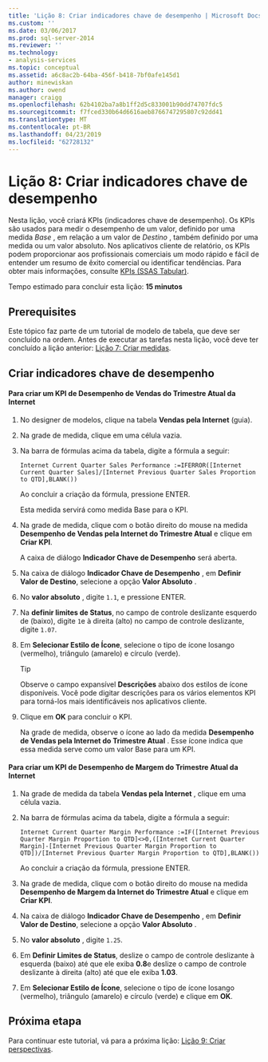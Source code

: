 ```yaml
---
title: 'Lição 8: Criar indicadores chave de desempenho | Microsoft Docs'
ms.custom: ''
ms.date: 03/06/2017
ms.prod: sql-server-2014
ms.reviewer: ''
ms.technology:
- analysis-services
ms.topic: conceptual
ms.assetid: a6c8ac2b-64ba-456f-b418-7bf0afe145d1
author: minewiskan
ms.author: owend
manager: craigg
ms.openlocfilehash: 62b4102ba7a8b1ff2d5c833001b90dd74707fdc5
ms.sourcegitcommit: f7fced330b64d6616aeb8766747295807c92dd41
ms.translationtype: MT
ms.contentlocale: pt-BR
ms.lasthandoff: 04/23/2019
ms.locfileid: "62728132"
---
```

# <a name="lesson-8-create-key-performance-indicators"></a>Lição 8: Criar indicadores chave de desempenho
  Nesta lição, você criará KPIs (indicadores chave de desempenho). Os KPIs são usados para medir o desempenho de um valor, definido por uma medida *Base* , em relação a um valor de *Destino* , também definido por uma medida ou um valor absoluto. Nos aplicativos cliente de relatório, os KPIs podem proporcionar aos profissionais comerciais um modo rápido e fácil de entender um resumo de êxito comercial ou identificar tendências. Para obter mais informações, consulte [KPIs &#40;SSAS Tabular&#41;](tabular-models/kpis-ssas-tabular.md).  
  
 Tempo estimado para concluir esta lição: **15 minutos**  
  
## <a name="prerequisites"></a>Prerequisites  
 Este tópico faz parte de um tutorial de modelo de tabela, que deve ser concluído na ordem. Antes de executar as tarefas nesta lição, você deve ter concluído a lição anterior: [Lição 7: Criar medidas](lesson-6-create-measures.md).  
  
## <a name="create-key-performance-indicators"></a>Criar indicadores chave de desempenho  
  
#### <a name="to-create-an-internet-current-quarter-sales-performance-kpi"></a>Para criar um KPI de Desempenho de Vendas do Trimestre Atual da Internet  
  
1.  No designer de modelos, clique na tabela **Vendas pela Internet** (guia).  
  
2.  Na grade de medida, clique em uma célula vazia.  
  
3.  Na barra de fórmulas acima da tabela, digite a fórmula a seguir:  
  
     `Internet Current Quarter Sales Performance :=IFERROR([Internet Current Quarter Sales]/[Internet Previous Quarter Sales Proportion to QTD],BLANK())`  
  
     Ao concluir a criação da fórmula, pressione ENTER.  
  
     Esta medida servirá como medida Base para o KPI.  
  
4.  Na grade de medida, clique com o botão direito do mouse na medida **Desempenho de Vendas pela Internet do Trimestre Atual** e clique em **Criar KPI**.  
  
     A caixa de diálogo **Indicador Chave de Desempenho** será aberta.  
  
5.  Na caixa de diálogo **Indicador Chave de Desempenho** , em **Definir Valor de Destino**, selecione a opção **Valor Absoluto** .  
  
6.  No **valor absoluto** , digite `1.1`, e pressione ENTER.  
  
7.  Na **definir limites de Status**, no campo de controle deslizante esquerdo de (baixo), digite `1`e à direita (alto) no campo de controle deslizante, digite `1.07`.  
  
8.  Em **Selecionar Estilo de Ícone**, selecione o tipo de ícone losango (vermelho), triângulo (amarelo) e círculo (verde).  
  
    > [!TIP]  
    >  Observe o campo expansível **Descrições** abaixo dos estilos de ícone disponíveis. Você pode digitar descrições para os vários elementos KPI para torná-los mais identificáveis nos aplicativos cliente.  
  
9. Clique em **OK** para concluir o KPI.  
  
     Na grade de medida, observe o ícone ao lado da medida **Desempenho de Vendas pela Internet do Trimestre Atual** . Esse ícone indica que essa medida serve como um valor Base para um KPI.  
  
#### <a name="to-create-an-internet-current-quarter-margin-performance-kpi"></a>Para criar um KPI de Desempenho de Margem do Trimestre Atual da Internet  
  
1.  Na grade de medida da tabela **Vendas pela Internet** , clique em uma célula vazia.  
  
2.  Na barra de fórmulas acima da tabela, digite a fórmula a seguir:  
  
     `Internet Current Quarter Margin Performance :=IF([Internet Previous Quarter Margin Proportion to QTD]<>0,([Internet Current Quarter Margin]-[Internet Previous Quarter Margin Proportion to QTD])/[Internet Previous Quarter Margin Proportion to QTD],BLANK())`  
  
     Ao concluir a criação da fórmula, pressione ENTER.  
  
3.  Na grade de medida, clique com o botão direito do mouse na medida **Desempenho de Margem da Internet do Trimestre Atual** e clique em **Criar KPI**.  
  
4.  Na caixa de diálogo **Indicador Chave de Desempenho** , em **Definir Valor de Destino**, selecione a opção **Valor Absoluto** .  
  
5.  No **valor absoluto** , digite `1.25`.  
  
6.  Em **Definir Limites de Status**, deslize o campo de controle deslizante à esquerda (baixo) até que ele exiba **0.8**e deslize o campo de controle deslizante à direita (alto) até que ele exiba **1.03**.  
  
7.  Em **Selecionar Estilo de Ícone**, selecione o tipo de ícone losango (vermelho), triângulo (amarelo) e círculo (verde) e clique em **OK**.  
  
## <a name="next-step"></a>Próxima etapa  
 Para continuar este tutorial, vá para a próxima lição: [Lição 9: Criar perspectivas](lesson-8-create-perspectives.md).  
  
  
